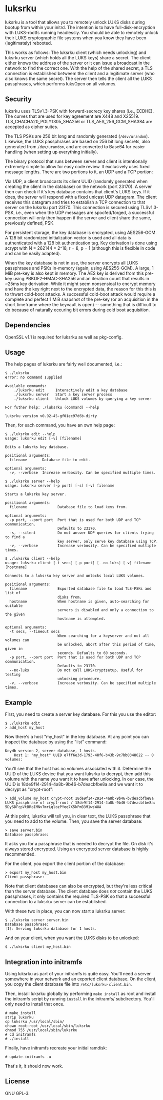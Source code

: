 # luksrku
luksrku is a tool that allows you to remotely unlock LUKS disks during bootup
from within your initrd.  The intention is to have full-disk-encryption with
LUKS-rootfs running headlessly. You should be able to remotely unlock their
LUKS cryptographic file systems when you know they have been (legitimately)
rebooted.

This works as follows: The luksrku client (which needs unlocking) and luksrku
server (which holds all the LUKS keys) share a secret. The client either knows
the address of the server or it can issue a broadcast in the network to find
the correct one.  With the help of the shared secret, a TLS connection is
established betweem the client and a legitimate server (who also knows the same
secret). The server then tells the client all the LUKS passphrases, which
performs luksOpen on all volumes.

## Security
luksrku uses TLSv1.3-PSK with forward-secrecy key shares (i.e., ECDHE). The
curves that are used for key agreement are X448 and X25519.
TLS_CHACHA20_POLY1305_SHA256 or TLS_AES_256_GCM_SHA384 are accepted as cipher
suites.

The TLS PSKs are 256 bit long and randomly generated (`/dev/urandom`).
Likewise, the LUKS passphrases are based on 256 bit long secrets, also
generated from `/dev/urandom`, and are converted to Base64 for easier handling
(when setting up everything initially).

The binary protocol that runs between server and client is intentionally
extremely simple to allow for easy code review. It exclusively uses fixed
message lengths. There are two portions to it, an UDP and a TCP portion:

Via UDP, a client broadcasts its client UUID (randomly generated when creating
the client in the database) on the network (port 23170). A server then can
check if it's key database contains that client's LUKS keys. If it does, the
server will respond with a fixed unicast UDP datagram. The client receives this
datagram and tries to establish a TCP connection to that server on the luksrku
port 23170. This connection is secured using TLSv1.3-PSK, i.e., even when the
UDP messages are spoofed/forged, a successful connection will only then happen
if the server and client share the same, previously defined, PSK.

For persistent storage, the key database is encrypted, using AES256-GCM. A 128
bit randomized initialization vector is used and all data is authenticated with
a 128 bit authentication tag. Key derivation is done using scrypt with N =
262144 = 2^18, r = 8, p = 1 (although this is flexible in code and can be
easily adapted).

When the key database is not in use, the server encrypts all LUKS passphrases
and PSKs in-memory (again, using AES256-GCM). A large, 1 MiB pre-key is also
kept in memory. The AES key is derived from this pre-key using
PBKDF2-HMAC-SHA256 and an iteration count that results in ~25ms key derivation.
While it might seem nonsensical to encrypt memory and have the key right next
to the encrypted data, the reason for this this is to thwart cold-boot attacks.
A successful cold-boot attack would require a complete and perfect 1 MiB
snapshot of the pre-key (or an acquisition in the short timeframe where the
keyvault is open) -- something that is difficult to do because of naturally
occuring bit errors during cold boot acquisition.

## Dependencies
OpenSSL v1.1 is required for luksrku as well as pkg-config.

## Usage
The help pages of luksrku are fairly well documented, i.e.:

```
$ ./luksrku
error: no command supplied

Available commands:
    ./luksrku edit     Interactively edit a key database
    ./luksrku server   Start a key server process
    ./luksrku client   Unlock LUKS volumes by querying a key server

For futher help: ./luksrku (command) --help

luksrku version v0.02-45-gf01ec97d6b-dirty
```

Then, for each command, you have an own help page:

```
$ ./luksrku edit --help
usage: luksrku edit [-v] [filename]

Edits a luksrks key database.

positional arguments:
  filename       Database file to edit.

optional arguments:
  -v, --verbose  Increase verbosity. Can be specified multiple times.
```

```
$ ./luksrku server --help
usage: luksrku server [-p port] [-s] [-v] filename

Starts a luksrku key server.

positional arguments:
  filename              Database file to load keys from.

optional arguments:
  -p port, --port port  Port that is used for both UDP and TCP communication.
                        Defaults to 23170.
  -s, --silent          Do not answer UDP queries for clients trying to find a
                        key server, only serve key database using TCP.
  -v, --verbose         Increase verbosity. Can be specified multiple times.
```

```
$ ./luksrku client --help
usage: luksrku client [-t secs] [-p port] [--no-luks] [-v] filename [hostname]

Connects to a luksrku key server and unlocks local LUKS volumes.

positional arguments:
  filename              Exported database file to load TLS-PSKs and list of
                        disks from.
  hostname              When hostname is given, auto-searching for suitable
                        servers is disabled and only a connection to the given
                        hostname is attempted.

optional arguments:
  -t secs, --timeout secs
                        When searching for a keyserver and not all volumes can
                        be unlocked, abort after this period of time, given in
                        seconds. Defaults to 60 seconds.
  -p port, --port port  Port that is used for both UDP and TCP communication.
                        Defaults to 23170.
  --no-luks             Do not call LUKS/cryptsetup. Useful for testing
                        unlocking procedure.
  -v, --verbose         Increase verbosity. Can be specified multiple times.
```

## Example
First, you need to create a server key database. For this you use the editor:

```
$ ./luksrku edit
> add_host my_host
```

Now there's a host "my_host" in the key database. At any point you can inspect
the database by using the "list" command:

```
Keydb version 2, server database, 1 hosts.
    Host 1: "my_host" UUID e7ff6e3d-1793-48f6-b43b-9c7bb0348622 -- 0 volumes:
```

You'll see that the host has no volumes associated with it. Determine the UUID
of the LUKS device that you want luksrku to decrypt, then add this volume with
the name you want it to have after unlocking. In our case, the UUID is
18de9f14-2914-4a8b-9b46-b7deacbfbe8a and we want it to decrypt as "crypt-root":

```
> add_volume my_host crypt-root 18de9f14-2914-4a8b-9b46-b7deacbfbe8a
LUKS passphrase of crypt-root / 18de9f14-2914-4a8b-9b46-b7deacbfbe8a: 5DySDFcpVtBRoIMNv7mrLqlozPYeq7X5kPmB3M1wsW8A
```

At this point, luksrku will tell you, in clear text, the LUKS passphrase that
you need to add to the volume. Then, you save the server database:

```
> save server.bin
Database passphrase:
```

It asks you for a passphrase that is needed to decrypt the file. On disk it's
always stored encrypted. Using an encrypted server database is highly
recommended.

For the client, you export the client portion of the database:

```
> export my_host my_host.bin
Client passphrase:
```

Note that client databases can also be encrypted, but they're less critical
than the server database. The client database does *not* contain the LUKS
passphrases, it only contains the required TLS-PSK so that a successful
connection to a luksrku server can be established.

With these two in place, you can now start a luksrku server:

```
$ ./luksrku server server.bin
Database passphrase:
[I]: Serving luksrku database for 1 hosts.
```

And on your client, when you want the LUKS disks to be unlocked:

```
$ ./luksrku client my_host.bin
```

## Integration into initramfs
Using luksrku as part of your initramfs is quite easy. You'll need a server
somewhere in your network and an exported client database. On the client, you
copy the client database file into `/etc/luksrku-client.bin`.

Then, install luksrku globally by performing `make install` as root and install
the initramfs script by running `install` in the initramfs/ subdirectory.
You'll only need to install that once.

```
# make install
strip luksrku
cp luksrku /usr/local/sbin/
chown root:root /usr/local/sbin/luksrku
chmod 755 /usr/local/sbin/luksrku
# cd initramfs
# ./install
```

Finally, have initramfs recreate your initial ramdisk:

```
# update-initramfs -u
```

That's it, it should now work.

## License
GNU GPL-3.
